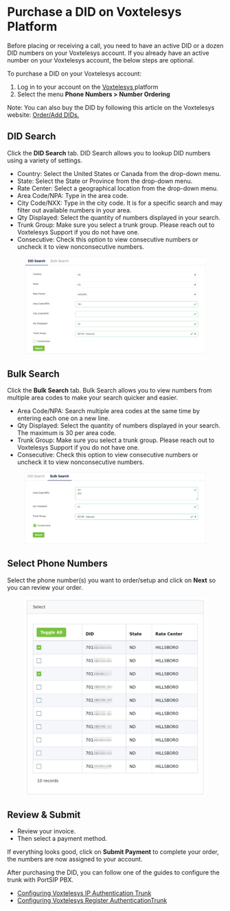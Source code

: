 # Purchase a DID on Voxtelesys Platform

Before placing or receiving a call, you need to have an active DID or a dozen DID numbers on your Voxtelesys account. If you already have an active number on your Voxtelesys account, the below steps are optional.

To purchase a DID on your Voxtelesys account:

1. Log in to your account on the [Voxtelesys ](https://portal.voxtelesys.net/)platform
2. Select the menu **Phone Numbers > Number Ordering**

Note: You can also buy the DID by following this article on the Voxtelesys website: [Order/Add DIDs.](https://voxtelesys.com/tutorial/voxtelesys-portal-order-add-dids)

## **DID Search**

Click the **DID Search** tab. DID Search allows you to lookup DID numbers using a variety of settings.

* Country: Select the United States or Canada from the drop-down menu.
* State: Select the State or Province from the drop-down menu.
* Rate Center: Select a geographical location from the drop-down menu.
* Area Code/NPA: Type in the area code.
* City Code/NXX: Type in the city code. It is for a specific search and may filter out available numbers in your area.
* Qty Displayed: Select the quantity of numbers displayed in your search.
* Trunk Group: Make sure you select a trunk group. Please reach out to Voxtelesys Support if you do not have one.
* Consecutive: Check this option to view consecutive numbers or uncheck it to view nonconsecutive numbers.

<figure><img src="../../../.gitbook/assets/voxtelesys-fig1.png" alt=""><figcaption></figcaption></figure>

## Bulk Search

Click the **Bulk Search** tab. Bulk Search allows you to view numbers from multiple area codes to make your search quicker and easier.

* Area Code/NPA: Search multiple area codes at the same time by entering each one on a new line.
* Qty Displayed: Select the quantity of numbers displayed in your search. The maximum is 30 per area code.
* Trunk Group: Make sure you select a trunk group. Please reach out to Voxtelesys Support if you do not have one.
* Consecutive: Check this option to view consecutive numbers or uncheck it to view nonconsecutive numbers.

<figure><img src="../../../.gitbook/assets/voxtelesys-fig2.png" alt=""><figcaption></figcaption></figure>

## Select Phone Numbers

Select the phone number(s) you want to order/setup and click on **Next** so you can review your order.

<figure><img src="../../../.gitbook/assets/voxtelesys-fig3.png" alt="" width="563"><figcaption></figcaption></figure>

## Review & Submit

* Review your invoice.
* Then select a payment method.

If everything looks good, click on **Submit Payment** to complete your order,  the numbers are now assigned to your account.

After purchasing the DID, you can follow one of the guides to configure the trunk with PortSIP PBX.

* [Configuring Voxtelesys IP Authentication Trunk](configuring-questblue-ip-authentication-trunk.md)
* [Configuring Voxtelesys Register AuthenticationTrunk](configuring-questblue-register-authentication-trunk.md)

